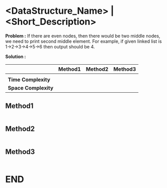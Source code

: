 # <DataStructure_Name> | <Short_Description>

__Problem :__ <explain the problem statement>
If there are even nodes, then there would be two middle nodes, we need to print second middle element. 
For example, if given linked list is 1->2->3->4->5->6 then output should be 4.

__Solution :__ <explain the proposed solution in tabular form>

|| Method1 | Method2 | Method3 |
|---|---|---|---|
|| *<explain method1>*  | *<explain method2>* | *<explain method3>* |
|__Time Complexity__|  |  |  |
|__Space Complexity__ | | | 

## Method1
```cpp
```

## Method2
```cpp
```

## Method3
```cpp
```
# END
